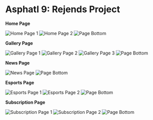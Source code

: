 # Asphatl 9: Rejends Project

**Home Page**

![Home Page 1](/Screenshots/Home/Home-Page-1.png)
![Home Page 2](/Screenshots/Home/Home-Page-2.png)
![Page Bottom](/Screenshots/Page-Bottom.png)


**Gallery Page**

![Gallery Page 1](/Screenshots/Gallery/Gallery-Page-1.png)
![Gallery Page 2](/Screenshots/Gallery/Gallery-Page-2.png)
![Gallery Page 3](/Screenshots/Gallery/Gallery-Page-3.png)
![Page Bottom](/Screenshots/Page-Bottom.png)


**News Page**

![News Page](/Screenshots/News/News-Page.png)
![Page Bottom](/Screenshots/Page-Bottom.png)


**Esports Page**

![Esports Page 1](/Screenshots/Esports/Esports-Page-1.png)
![Esports Page 2](/Screenshots/Esports/Esports-Page-2.png)
![Page Bottom](/Screenshots/Page-Bottom.png)


**Subscription Page**

![Subscription Page 1](/Screenshots/Subscribe/Subscribe-Page-1.png)
![Subscription Page 2](/Screenshots/Subscribe/Subscribe-Page-2.png)
![Page Bottom](/Screenshots/Page-Bottom.png)
